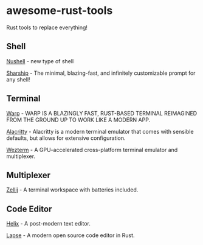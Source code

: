 # awesome-rust-tools

Rust tools to replace everything!


## Shell

[Nushell](https://www.nushell.sh) - new type of shell

[Sharship](https://starship.rs) - The minimal, blazing-fast, and infinitely customizable prompt for any shell!

## Terminal

[Warp](https://www.warp.dev) - WARP IS A BLAZINGLY FAST, RUST-BASED TERMINAL REIMAGINED FROM THE GROUND UP TO WORK LIKE A MODERN APP.

[Alacritty](https://alacritty.org) - Alacritty is a modern terminal emulator that comes with sensible defaults, but allows for extensive configuration.

[Wezterm](https://wezfurlong.org/wezterm/) - A GPU-accelerated cross-platform terminal emulator and multiplexer.

## Multiplexer

[Zellij](https://zellij.dev) - A terminal workspace with batteries included.

## Code Editor

[Helix](https://helix-editor.com) - A post-modern text editor.

[Lapse](https://lapce.dev) - A modern open source code editor in Rust.


